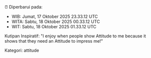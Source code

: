 ⏰ Diperbarui pada:
- WIB: Jumat, 17 Oktober 2025 23.33.12 UTC
- WITA: Sabtu, 18 Oktober 2025 00.33.12 UTC
- WIT: Sabtu, 18 Oktober 2025 01.33.12 UTC

Kutipan Inspiratif:
"I enjoy when people show Attitude to me because it shows that they need an Attitude to impress me!"


Kategori: attitude

